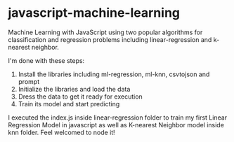 # javascript-machine-learning
Machine Learning with JavaScript using two popular algorithms for classification and regression problems including linear-regression and k-nearest neighbor.

I'm done with these steps:

1. Install the libraries including ml-regression, ml-knn, csvtojson and prompt
2. Initialize the libraries and load the data
3. Dress the data to get it ready for execution
4. Train its model and start predicting

I executed the index.js inside linear-regression folder to train my first Linear Regression Model in javascript as well as K-nearest Neighbor model inside knn folder. Feel welcomed to node it!
